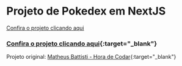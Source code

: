 # Projeto de Pokedex em NextJS

<a href="https://next-js-projeto-poke-next.vercel.app/" target="_blank">Confira o projeto clicando aqui</a>

### [Confira o projeto clicando aqui](https://next-js-projeto-poke-next.vercel.app/){:target="_blank"}

Projeto original: [Matheus Battisti - Hora de Codar](https://www.youtube.com/playlist?list=PLnDvRpP8BnezfJcfiClWskFOLODeqI_Ft){:target="_blank"}

